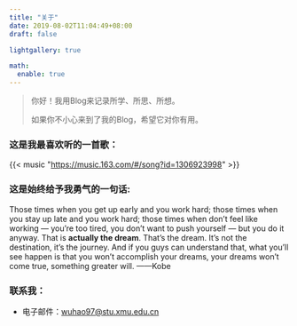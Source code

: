 ```yaml
---
title: "关于"
date: 2019-08-02T11:04:49+08:00
draft: false

lightgallery: true

math:
  enable: true
---
```


<!--more-->

> 你好！我用Blog来记录所学、所思、所想。
>
> 如果你不小心来到了我的Blog，希望它对你有用。

### 这是我最喜欢听的一首歌：

{{< music "https://music.163.com/#/song?id=1306923998" >}}

### 这是始终给予我勇气的一句话:

Those times when you get up early and you work hard; those times when you stay up late and you work hard; those times when don’t feel like working — you’re too tired, you don’t want to push yourself — but you do it anyway. That is **actually the dream**. That’s the dream. It’s not the destination, it’s the journey. And if you guys can understand that, what you’ll see happen is that you won’t accomplish your dreams, your dreams won’t come true, something greater will.  ——Kobe


### 联系我：

- 电子邮件：wuhao97@stu.xmu.edu.cn

